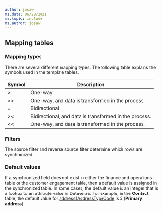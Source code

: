 ```yaml
---
author: josaw
ms.date: 06/28/2021
ms.topic: include
ms.author: josaw
---
```


## Mapping tables

### Mapping types

There are several different mapping types. The following table explains the symbols used in the template tables.

| Symbol | Description |
|--------|-------------|
| >  | One-way |
| >> | One-way, and data is transformed in the process. |
| =  | Bidirectional |
| >< | Bidirectional, and data is transformed in the process. |
| << | One-way, and data is transformed in the process. |

### Filters

The source filter and reverse source filter determine which rows are synchronized.

### Default values

If a synchronized field does not exist in either the finance and operations table or the customer engagement table, then a default value is assigned in the synchronized table. In some cases, the default value is an integer that is a lookup to an attribute value in Dataverse. For example, in the **Contact** table, the default value for [address1AddressTypeCode](/common-data-model/schema/core/applicationcommon/foundationcommon/contact#address1AddressTypeCode) is **3** (**Primary address**).
